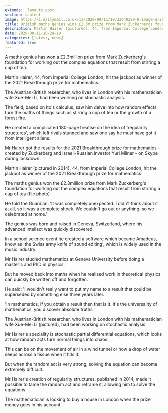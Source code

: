 ```yaml
---
extends: _layouts.post
section: content
image: https://i.dailymail.co.uk/1s/2020/09/11/10/33048320-0-image-a-20_1599815720137.jpg 
title: British maths genius wins £2.3m prize from Mark Zuckerbergs foundation 
description: Martin Hairer (pictured), 44, from Imperial College London hit the jackpot as winner of the 2021 Breakthrough prize for mathematics. 
date: 2020-09-11-10-24-10 
categories: [latest, news] 
featured: true 
--- 
```

A maths genius has won a £2.3million prize from Mark Zuckerberg's foundation for working out the complex equations that result from stirring a cup of tea.

Martin Hairer, 44, from Imperial College London, hit the jackpot as winner of the 2021 Breakthrough prize for mathematics.

The Austrian-British researcher, who lives in London with his mathematician wife Xue-Mei Li, had been working on stochastic analysis.

The field, based on Ito's calculus, saw him delve into how random effects turn the maths of things such as stirring a cup of tea or the growth of a forest fire.

He created a complicated 180-page treatise on the idea of 'regularity structures', which left rivals stunned and saw one say he must have got it from intelligent aliens.

Mr Hairer got the results for the 2021 Breakthrough prize for mathematics - created by Zuckerberg and Israeli-Russian investor Yuri Milner - on Skype during lockdown.

Martin Hairer (pictured in 2014), 44, from Imperial College London, hit the jackpot as winner of the 2021 Breakthrough prize for mathematics

The maths genius won the £2.3million prize from Mark Zuckerberg's foundation for working out the complex equations that result from stirring a cup of tea (file photo)

He told the Guardian: 'It was completely unexpected. I didn't think about it at all, so it was a complete shock. We couldn't go out or anything, so we celebrated at home.'

The genius was born and raised in Geneva, Switzerland, where his advanced intellect was quickly discovered. 

In a school science event he created a software which became Amadeus, know as 'the Swiss army knife of sound editing', which is widely used in the music industry. 

Mr Hairer studied mathematics at Geneva University before doing a master's and PhD in physics.

But he moved back into maths when he realised work in theoretical physics can quickly be written off and forgotten.

He said: 'I wouldn't really want to put my name to a result that could be superseded by something else three years later.

'In mathematics, if you obtain a result then that is it. It's the universality of mathematics, you discover absolute truths.'

The Austrian-British researcher, who lives in London with his mathematician wife Xue-Mei Li (pictured), had been working on stochastic analysis

Mr Hairer's speciality is stochastic partial differential equations, which looks at how random acts turn normal things into chaos.

This can be on the movement of air in a wind tunnel or how a drop of water seeps across a tissue when it hits it.

But when the random act is very strong, solving the equation can become extremely difficult.

Mr Hairer's creation of regularity structures, published in 2014, made it possible to tame the random act and reframe it, allowing him to solve the equations.

The mathematician is looking to buy a house in London when the prize money goes in his account.

